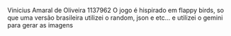Vinicius Amaral de Oliveira 1137962
O jogo é hispirado em flappy birds, so que uma versão brasileira 
utilizei o random, json e etc... e utilizei o gemini para gerar as imagens
